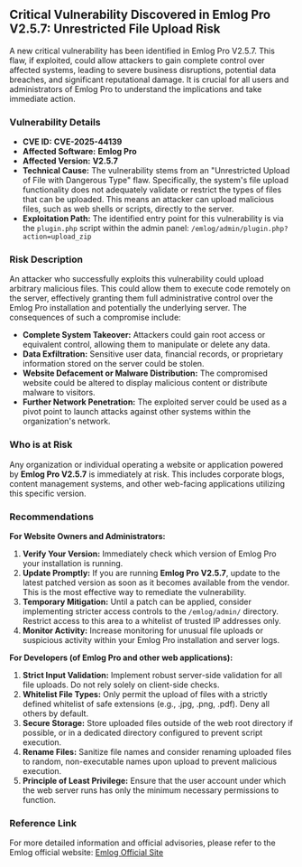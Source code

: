 ## Critical Vulnerability Discovered in Emlog Pro V2.5.7: Unrestricted File Upload Risk

A new critical vulnerability has been identified in Emlog Pro V2.5.7. This flaw, if exploited, could allow attackers to gain complete control over affected systems, leading to severe business disruptions, potential data breaches, and significant reputational damage. It is crucial for all users and administrators of Emlog Pro to understand the implications and take immediate action.

### Vulnerability Details

*   **CVE ID:** **CVE-2025-44139**
*   **Affected Software:** **Emlog Pro**
*   **Affected Version:** **V2.5.7**
*   **Technical Cause:** The vulnerability stems from an "Unrestricted Upload of File with Dangerous Type" flaw. Specifically, the system's file upload functionality does not adequately validate or restrict the types of files that can be uploaded. This means an attacker can upload malicious files, such as web shells or scripts, directly to the server.
*   **Exploitation Path:** The identified entry point for this vulnerability is via the `plugin.php` script within the admin panel:
    `/emlog/admin/plugin.php?action=upload_zip`

### Risk Description

An attacker who successfully exploits this vulnerability could upload arbitrary malicious files. This could allow them to execute code remotely on the server, effectively granting them full administrative control over the Emlog Pro installation and potentially the underlying server. The consequences of such a compromise include:

*   **Complete System Takeover:** Attackers could gain root access or equivalent control, allowing them to manipulate or delete any data.
*   **Data Exfiltration:** Sensitive user data, financial records, or proprietary information stored on the server could be stolen.
*   **Website Defacement or Malware Distribution:** The compromised website could be altered to display malicious content or distribute malware to visitors.
*   **Further Network Penetration:** The exploited server could be used as a pivot point to launch attacks against other systems within the organization's network.

### Who is at Risk

Any organization or individual operating a website or application powered by **Emlog Pro V2.5.7** is immediately at risk. This includes corporate blogs, content management systems, and other web-facing applications utilizing this specific version.

### Recommendations

**For Website Owners and Administrators:**

1.  **Verify Your Version:** Immediately check which version of Emlog Pro your installation is running.
2.  **Update Promptly:** If you are running **Emlog Pro V2.5.7**, update to the latest patched version as soon as it becomes available from the vendor. This is the most effective way to remediate the vulnerability.
3.  **Temporary Mitigation:** Until a patch can be applied, consider implementing stricter access controls to the `/emlog/admin/` directory. Restrict access to this area to a whitelist of trusted IP addresses only.
4.  **Monitor Activity:** Increase monitoring for unusual file uploads or suspicious activity within your Emlog Pro installation and server logs.

**For Developers (of Emlog Pro and other web applications):**

1.  **Strict Input Validation:** Implement robust server-side validation for all file uploads. Do not rely solely on client-side checks.
2.  **Whitelist File Types:** Only permit the upload of files with a strictly defined whitelist of safe extensions (e.g., .jpg, .png, .pdf). Deny all others by default.
3.  **Secure Storage:** Store uploaded files outside of the web root directory if possible, or in a dedicated directory configured to prevent script execution.
4.  **Rename Files:** Sanitize file names and consider renaming uploaded files to random, non-executable names upon upload to prevent malicious execution.
5.  **Principle of Least Privilege:** Ensure that the user account under which the web server runs has only the minimum necessary permissions to function.

### Reference Link

For more detailed information and official advisories, please refer to the Emlog official website:
[Emlog Official Site](http://emlog.com)